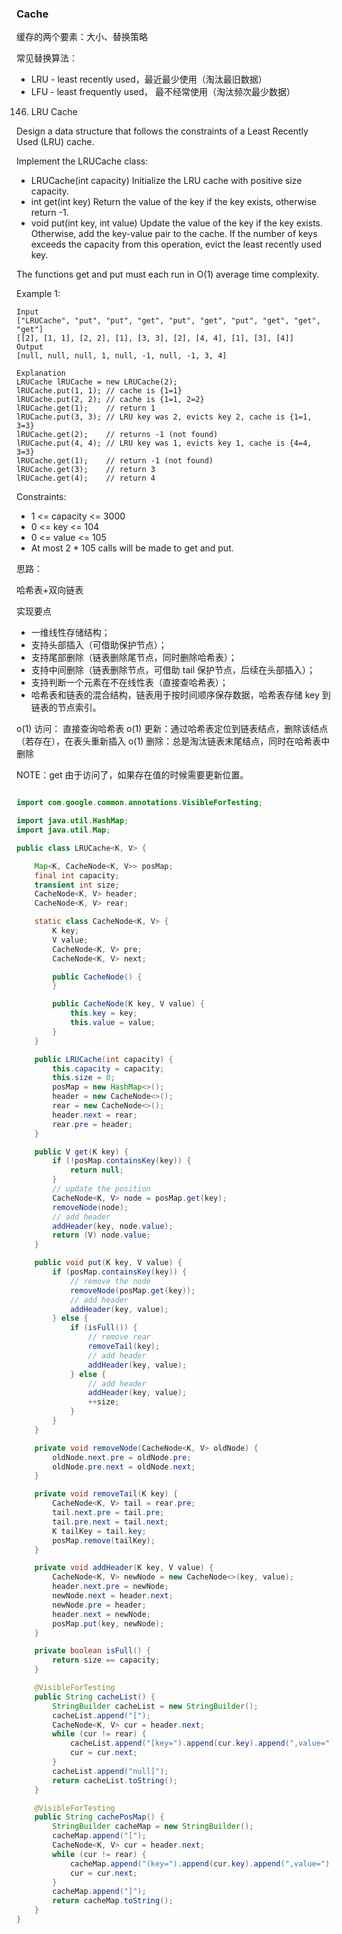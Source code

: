 ### Cache

缓存的两个要素：大小、替换策略

常见替换算法：

- LRU - least recently used，最近最少使用（淘汰最旧数据）
- LFU - least frequently used， 最不经常使用（淘汰频次最少数据）

146. LRU Cache

Design a data structure that follows the constraints of a Least Recently Used (LRU) cache.

Implement the LRUCache class:

- LRUCache(int capacity) Initialize the LRU cache with positive size capacity.
- int get(int key) Return the value of the key if the key exists, otherwise return -1.
- void put(int key, int value) Update the value of the key if the key exists. Otherwise, add the key-value pair to the cache. If the number of keys exceeds the capacity from this operation, evict the least recently used key.

The functions get and put must each run in O(1) average time complexity.

Example 1:

```
Input
["LRUCache", "put", "put", "get", "put", "get", "put", "get", "get", "get"]
[[2], [1, 1], [2, 2], [1], [3, 3], [2], [4, 4], [1], [3], [4]]
Output
[null, null, null, 1, null, -1, null, -1, 3, 4]

Explanation
LRUCache lRUCache = new LRUCache(2);
lRUCache.put(1, 1); // cache is {1=1}
lRUCache.put(2, 2); // cache is {1=1, 2=2}
lRUCache.get(1);    // return 1
lRUCache.put(3, 3); // LRU key was 2, evicts key 2, cache is {1=1, 3=3}
lRUCache.get(2);    // returns -1 (not found)
lRUCache.put(4, 4); // LRU key was 1, evicts key 1, cache is {4=4, 3=3}
lRUCache.get(1);    // return -1 (not found)
lRUCache.get(3);    // return 3
lRUCache.get(4);    // return 4
```

Constraints:

- 1 <= capacity <= 3000
- 0 <= key <= 104
- 0 <= value <= 105
- At most 2 \* 105 calls will be made to get and put.

思路：

哈希表+双向链表

实现要点

- 一维线性存储结构；
- 支持头部插入（可借助保护节点）；
- 支持尾部删除（链表删除尾节点，同时删除哈希表）；
- 支持中间删除（链表删除节点，可借助 tail 保护节点，后续在头部插入）；
- 支持判断一个元素在不在线性表（直接查哈希表）；
- 哈希表和链表的混合结构，链表用于按时间顺序保存数据，哈希表存储 key 到链表的节点索引。

o(1) 访问： 直接查询哈希表
o(1) 更新：通过哈希表定位到链表结点，删除该结点（若存在），在表头重新插入
o(1) 删除：总是淘汰链表末尾结点，同时在哈希表中删除

NOTE：get 由于访问了，如果存在值的时候需要更新位置。

```java

import com.google.common.annotations.VisibleForTesting;

import java.util.HashMap;
import java.util.Map;

public class LRUCache<K, V> {

    Map<K, CacheNode<K, V>> posMap;
    final int capacity;
    transient int size;
    CacheNode<K, V> header;
    CacheNode<K, V> rear;

    static class CacheNode<K, V> {
        K key;
        V value;
        CacheNode<K, V> pre;
        CacheNode<K, V> next;

        public CacheNode() {
        }

        public CacheNode(K key, V value) {
            this.key = key;
            this.value = value;
        }
    }

    public LRUCache(int capacity) {
        this.capacity = capacity;
        this.size = 0;
        posMap = new HashMap<>();
        header = new CacheNode<>();
        rear = new CacheNode<>();
        header.next = rear;
        rear.pre = header;
    }

    public V get(K key) {
        if (!posMap.containsKey(key)) {
            return null;
        }
        // update the position
        CacheNode<K, V> node = posMap.get(key);
        removeNode(node);
        // add header
        addHeader(key, node.value);
        return (V) node.value;
    }

    public void put(K key, V value) {
        if (posMap.containsKey(key)) {
            // remove the node
            removeNode(posMap.get(key));
            // add header
            addHeader(key, value);
        } else {
            if (isFull()) {
                // remove rear
                removeTail(key);
                // add header
                addHeader(key, value);
            } else {
                // add header
                addHeader(key, value);
                ++size;
            }
        }
    }

    private void removeNode(CacheNode<K, V> oldNode) {
        oldNode.next.pre = oldNode.pre;
        oldNode.pre.next = oldNode.next;
    }

    private void removeTail(K key) {
        CacheNode<K, V> tail = rear.pre;
        tail.next.pre = tail.pre;
        tail.pre.next = tail.next;
        K tailKey = tail.key;
        posMap.remove(tailKey);
    }

    private void addHeader(K key, V value) {
        CacheNode<K, V> newNode = new CacheNode<>(key, value);
        header.next.pre = newNode;
        newNode.next = header.next;
        newNode.pre = header;
        header.next = newNode;
        posMap.put(key, newNode);
    }

    private boolean isFull() {
        return size == capacity;
    }

    @VisibleForTesting
    public String cacheList() {
        StringBuilder cacheList = new StringBuilder();
        cacheList.append("[");
        CacheNode<K, V> cur = header.next;
        while (cur != rear) {
            cacheList.append("[key=").append(cur.key).append(",value=").append(cur.value).append("]=>");
            cur = cur.next;
        }
        cacheList.append("null]");
        return cacheList.toString();
    }

    @VisibleForTesting
    public String cachePosMap() {
        StringBuilder cacheMap = new StringBuilder();
        cacheMap.append("[");
        CacheNode<K, V> cur = header.next;
        while (cur != rear) {
            cacheMap.append("(key=").append(cur.key).append(",value=").append(cur.value).append("),");
            cur = cur.next;
        }
        cacheMap.append("]");
        return cacheMap.toString();
    }
}

```
